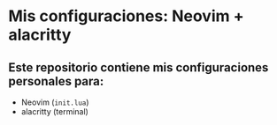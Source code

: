# Mis configuraciones: Neovim + alacritty

## Este repositorio contiene mis configuraciones personales para:

- Neovim (`init.lua`)
- alacritty (terminal)

